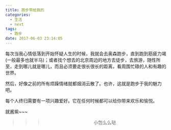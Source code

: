 ```yaml
---
title: 跑步带给我的
categories:
  - 生活
  - next
tags:
  - 跑步
date: 2017-06-03 23:14:05
---
```


每次当我心情低落到开始怀疑人生的时候，我就会去奥森跑步，直到跑到筋疲力竭(一般最多也就半马)；或者找个想去的北京周边的地方去徒步，去旅游，随性所至，走到哪儿就是哪儿，而且必须要走很长很长的距离，看周围忙碌的人和有趣的世界。

然后，好像之前的所有烦躁情绪就都烟消云散了。也许，这就是跑步于我的魅力吧。

每个人终归需要有一项兴趣爱好。它在任何时候都可以给你带来欢乐和愉悦。

就酱紫~~~

>>><div align=center>小包么么哒</div>